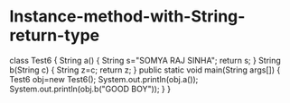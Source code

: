 # Instance-method-with-String-return-type
class Test6
{
  String a()
{
  String s="SOMYA RAJ SINHA";
   return s;
}
String b(String c)
{
 String z=c;
return z;
}
public static void main(String args[])
{
 Test6 obj=new Test6();
  System.out.println(obj.a());
  System.out.println(obj.b("GOOD BOY"));
}
}
